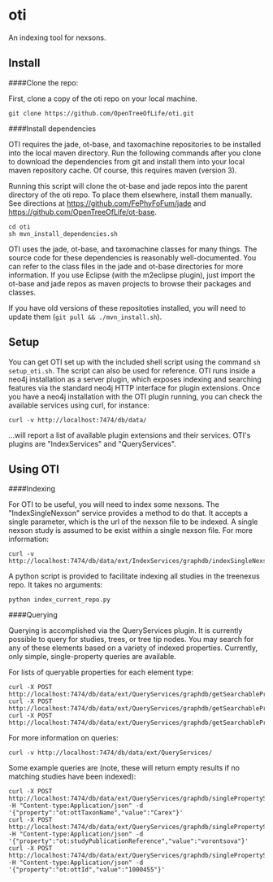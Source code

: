 oti
===

An indexing tool for nexsons.

Install
-----

####Clone the repo:

First, clone a copy of the oti repo on your local machine.

```
git clone https://github.com/OpenTreeOfLife/oti.git
```

####Install dependencies

OTI requires the jade, ot-base, and taxomachine repositories to be installed into the local maven directory. Run the following commands after you clone to download the dependencies from git and install them into your local maven repository cache. Of course, this requires maven (version 3).

Running this script will clone the ot-base and jade repos into the parent directory of the oti repo. To place them elsewhere, install them manually. See directions at https://github.com/FePhyFoFum/jade and https://github.com/OpenTreeOfLife/ot-base.

```
cd oti
sh mvn_install_dependencies.sh
```

OTI uses the jade, ot-base, and taxomachine classes for many things. The source code for these dependencies is reasonably well-documented. You can refer to the class files in the jade and ot-base directories for more information. If you use Eclipse (with the m2eclipse plugin), just import the ot-base and jade repos as maven projects to browse their packages and classes.

If you have old versions of these repositoties installed, you will need to update them (```git pull && ./mvn_install.sh```).

Setup
-----

You can get OTI set up with the included shell script using the command ```sh setup_oti.sh```. The script can also be used for reference. OTI runs inside a neo4j installation as a server plugin, which exposes indexing and searching features via the standard neo4j HTTP interface for plugin extensions. Once you have a neo4j installation with the OTI plugin running, you can check the available services using curl, for instance:

```
curl -v http://localhost:7474/db/data/
```

...will report a list of available plugin extensions and their services. OTI's plugins are "IndexServices" and "QueryServices".

Using OTI
-----

####Indexing

For OTI to be useful, you will need to index some nexsons. The "IndexSingleNexson" service provides a method to do that. It accepts a single parameter, which is the url of the nexson file to be indexed. A single nexson study is assumed to be exist within a single nexson file. For more information:

```
curl -v http://localhost:7474/db/data/ext/IndexServices/graphdb/indexSingleNexson
```

A python script is provided to facilitate indexing all studies in the treenexus repo. It takes no arguments:

```
python index_current_repo.py
```

####Querying

Querying is accomplished via the QueryServices plugin. It is currently possible to query for studies, trees, or tree tip nodes. You may search for any of these elements based on a variety of indexed properties. Currently, only simple, single-property queries are available.

For lists of queryable properties for each element type:

```
curl -X POST http://localhost:7474/db/data/ext/QueryServices/graphdb/getSearchablePropertiesForStudies
curl -X POST http://localhost:7474/db/data/ext/QueryServices/graphdb/getSearchablePropertiesForTrees
curl -X POST http://localhost:7474/db/data/ext/QueryServices/graphdb/getSearchablePropertiesForTreeNodes
```

For more information on queries:

```
curl -v http://localhost:7474/db/data/ext/QueryServices/
```

Some example queries are (note, these will return empty results if no matching studies have been indexed):

```
curl -X POST http://localhost:7474/db/data/ext/QueryServices/graphdb/singlePropertySearchForTrees/ -H "Content-type:Application/json" -d '{"property":"ot:ottTaxonName","value":"Carex"}'
curl -X POST http://localhost:7474/db/data/ext/QueryServices/graphdb/singlePropertySearchForStudies/ -H "Content-type:Application/json" -d '{"property":"ot:studyPublicationReference","value":"vorontsova"}'
curl -X POST http://localhost:7474/db/data/ext/QueryServices/graphdb/singlePropertySearchForTreeNodes/ -H "Content-type:Application/json" -d '{"property":"ot:ottId","value":"1000455"}'
```
